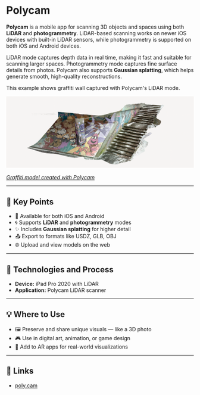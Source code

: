 # Polycam

**Polycam** is a mobile app for scanning 3D objects and spaces using both **LiDAR** and **photogrammetry**. LiDAR-based scanning works on newer iOS devices with built-in LiDAR sensors, while photogrammetry is supported on both iOS and Android devices.

LiDAR mode captures depth data in real time, making it fast and suitable for scanning larger spaces. Photogrammetry mode captures fine surface details from photos. Polycam also supports **Gaussian splatting**, which helps generate smooth, high-quality reconstructions.

This example shows graffiti wall captured with Polycam's LiDAR mode.

[![Polycam](../../images/polycam.PNG)](https://poly.cam/capture/6AE6794F-1FFC-463A-A39A-5903AD5E1081)

_[Graffiti model created with Polycam](https://poly.cam/capture/6AE6794F-1FFC-463A-A39A-5903AD5E1081)_

---

## 🔑 Key Points

- 📱 Available for both iOS and Android
- 🌀 Supports **LiDAR** and **photogrammetry** modes
- ✨ Includes **Gaussian splatting** for higher detail
- 📤 Export to formats like USDZ, GLB, OBJ
- 🌐 Upload and view models on the web

---

## 🧰 Technologies and Process

- **Device:** iPad Pro 2020 with LiDAR
- **Application:** Polycam LiDAR scanner

---

## 💡 Where to Use

- 🖼️ Preserve and share unique visuals — like a 3D photo
- 🎮 Use in digital art, animation, or game design
- 📱 Add to AR apps for real-world visualizations

---

## 🔗 Links

- [poly.cam](https://poly.cam/)
